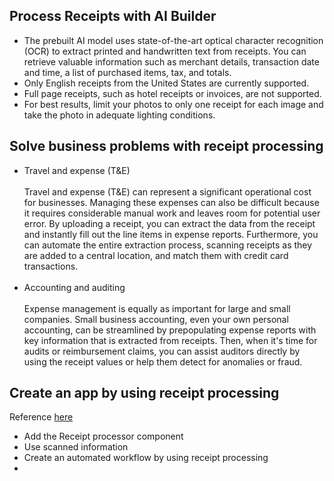 ## Process Receipts with AI Builder

-   The prebuilt AI model uses state-of-the-art optical character recognition (OCR) to extract printed and handwritten text from receipts. You can retrieve valuable information such as merchant details, transaction date and time, a list of purchased items, tax, and totals.
-   Only English receipts from the United States are currently supported.
-   Full page receipts, such as hotel receipts or invoices, are not supported.
-   For best results, limit your photos to only one receipt for each image and take the photo in adequate lighting conditions.

## Solve business problems with receipt processing

-   Travel and expense (T&E) <br><br>
    Travel and expense (T&E) can represent a significant operational cost for businesses. Managing these expenses can also be difficult because it requires considerable manual work and leaves room for potential user error. By uploading a receipt, you can extract the data from the receipt and instantly fill out the line items in expense reports. Furthermore, you can automate the entire extraction process, scanning receipts as they are added to a central location, and match them with credit card transactions.<br><br>
-   Accounting and auditing <br><br>
    Expense management is equally as important for large and small companies. Small business accounting, even your own personal accounting, can be streamlined by prepopulating expense reports with key information that is extracted from receipts. Then, when it's time for audits or reimbursement claims, you can assist auditors directly by using the receipt values or help them detect for anomalies or fraud.

## Create an app by using receipt processing

Reference <a href="https://learn.microsoft.com/en-us/training/modules/ai-builder-receipt-processing/3-create-app">here</a>

-   Add the Receipt processor component
-   Use scanned information
-   Create an automated workflow by using receipt processing
-
